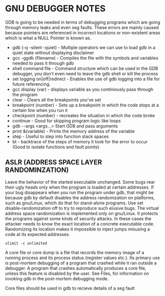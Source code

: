 # GNU DEBUGGER NOTES

GDB is going to be needed in terms of debugging programs which are going through memory leaks and even seg faults. These errors are mainly caused because pointers are referenced in incorrect locations or non-existent areas which is what a NULL Pointer is known as. 

- gdb (-q -silent -quiet) - Multiple operators we can use to load gdb in a quiet state without displaying disclaimer
- gcc -ggdb (filename) - Compiles the file with the symbols and variables needed to pass it through gdb
- shell command file - Command structure which can be used in the GDB debugger, you don't even need to leave the gdb shell or kill the process
- set logging on|off|redirect - Enables the use of gdb logging into a file for future referencing. 
- gcc display (var) - displays variable as you continiously pass through the program
- clear - Clears all the breakpoints you've set
- breakpoint (number) - Sets up a breakpoint in which the code stops at a certain line when you run it
- checkpoint (number) - recreates the situation in which the code broke
- continue - Good for skipping program logic like loops
- gdb --args <program> <args…> Start GDB and pass arguments
- print &(variable) - Prints the memory address of the variable
- step - Useful to step into function stack spaces
- bt - backtrace of the steps of memory it took for the error to occur (Good to isolate functions and fault points)  
## ASLR (ADDRESS SPACE LAYER RANDOMINZATION)
Leave the behavior of the started executable unchanged. Some bugs rear their
ugly heads only when the program is loaded at certain addresses. If your bug
disappears when you run the program under gdb, that might be because gdb
by default disables the address randomization on platforms, such as gnu/Linux,
which do that for stand-alone programs. Use set disable-randomization off
to try to reproduce such elusive bugs.
The virtual address space randomization is implemented only on gnu/Linux.
It protects the programs against some kinds of security attacks. In these cases
the attacker needs to know the exact location of a concrete executable code.
Randomizing its location makes it impossible to inject jumps misusing a code
at its expected addresses.

``` ulimit -c unlimited ```

A core file or core dump is a file that records the memory image of a running process and its process status (register values etc.). Its primary use is post-mortem debugging of a program that crashed while it ran outside a debugger. A program that crashes automatically produces a core file, unless this feature is disabled by the user. See Files, for information on invoking gdb in the post-mortem debugging mode.

Core files should be used in gdb to recieve details of a seg fault
